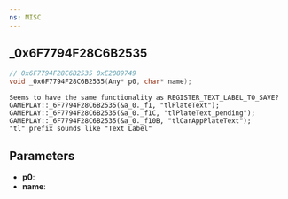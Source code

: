 ```yaml
---
ns: MISC
---
```

## _0x6F7794F28C6B2535

```c
// 0x6F7794F28C6B2535 0xE2089749
void _0x6F7794F28C6B2535(Any* p0, char* name);
```

```
Seems to have the same functionality as REGISTER_TEXT_LABEL_TO_SAVE?  
GAMEPLAY::_6F7794F28C6B2535(&a_0._f1, "tlPlateText");  
GAMEPLAY::_6F7794F28C6B2535(&a_0._f1C, "tlPlateText_pending");  
GAMEPLAY::_6F7794F28C6B2535(&a_0._f10B, "tlCarAppPlateText");  
"tl" prefix sounds like "Text Label"  
```

## Parameters
* **p0**: 
* **name**: 

